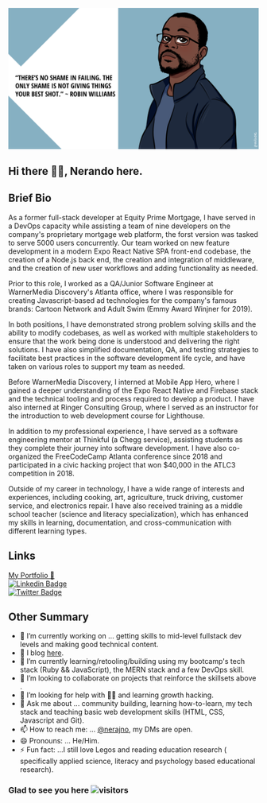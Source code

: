 


![my banner](https://github.com/Nerajno/nerajno/blob/master/banner.png)

## Hi there ✋🏽, Nerando here. 

## Brief Bio 
As a  former full-stack developer at Equity Prime Mortgage, I have served in a DevOps capacity while assisting a team of nine developers on the company's proprietary mortgage web platform, the forst version was tasked to serve 5000 users concurrently. Our team worked on new feature development in a modern Expo React Native SPA front-end codebase, the creation of a Node.js back end, the creation and integration of middleware, and the creation of new user workflows and adding functionality as needed.

Prior to this role, I worked as a QA/Junior Software Engineer at WarnerMedia Discovery's Atlanta office, where I was responsible for creating Javascript-based ad technologies for the company's famous brands: Cartoon Network and Adult Swim (Emmy Award Winjner for 2019).

In both positions, I have demonstrated strong problem solving skills and the ability to modify codebases, as well as worked with multiple stakeholders to ensure that the work being done is understood and delivering the right solutions. I have also simplified documentation, QA, and testing strategies to facilitate best practices in the software development life cycle, and have taken on various roles to support my team as needed.

Before WarnerMedia Discovery, I interned at Mobile App Hero, where I gained a deeper understanding of the Expo React Native and Firebase stack and the technical tooling and process required to develop a product. I have also interned at Ringer Consulting Group, where I served as an instructor for the introduction to web development course for Lighthouse.

In addition to my professional experience, I have served as a software engineering mentor at Thinkful (a Chegg service), assisting students as they complete their journey into software development. I have also co-organized the FreeCodeCamp Atlanta conference since 2018 and participated in a civic hacking project that won $40,000 in the ATLC3 competition in 2018.

Outside of my career in technology, I have a wide range of interests and experiences, including cooking, art, agriculture, truck driving, customer service, and electronics repair. I have also received training as a middle school teacher (science and literacy specialization), which has enhanced my skills in learning, documentation, and cross-communication with different learning types.



## Links ## 
[My Portfolio 💼 ](https://developindvlpr.com/)<br/>
[![Linkedin Badge](https://img.shields.io/badge/-LinkedIn-0e76a8?style=flat-square&logo=Linkedin&logoColor=white)](https://www.linkedin.com/in/nerando-johnson/)<br/>
[![Twitter Badge](https://img.shields.io/badge/-Twitter-00acee?style=flat-square&logo=Twitter&logoColor=white)](https://twitter.com/nerajno)

## Other Summary
- 🔭 I’m currently working on ... getting skills to mid-level fullstack dev levels and making good technical content.
- 📝 I blog [here](https://dev.to/nerajno). 
- 🌱 I’m currently learning/retooling/building using my bootcamp's tech stack (Ruby && JavaScript), the MERN stack and a few DevOps skill.
- 👯 I’m looking to collaborate on projects that reinforce the skillsets above . 
- 🤔 I’m looking for help with ☝🏽 and learning growth hacking.
- 💬 Ask me about ... community building, learning how-to-learn, my tech stack and teaching basic web development skills (HTML, CSS, Javascript and Git).
- 📫 How to reach me: ...  [@nerajno](https://twitter.com/nerajno), my DMs are open.
- 😄 Pronouns: ... He/Him.
- ⚡ Fun fact: ...I still love Legos and reading education research ( specifically applied science, literacy and psychology based educational research). 

###  Glad to see you here   ![visitors](https://page-views.glitch.me/badge?page_id=$nerajno)
